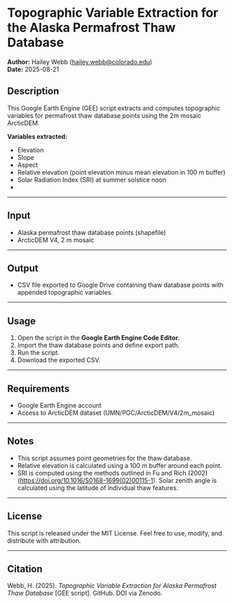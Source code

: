 # Topographic Variable Extraction for the Alaska Permafrost Thaw Database

**Author:** Hailey Webb (hailey.webb@colorado.edu)  
**Date:** 2025-08-21 

## Description
This Google Earth Engine (GEE) script extracts and computes topographic variables for permafrost thaw database points using the 2m mosaic ArcticDEM.  

**Variables extracted:**
- Elevation
- Slope
- Aspect
- Relative elevation (point elevation minus mean elevation in 100 m buffer)
- Solar Radiation Index (SRI) at summer solstice noon
- 
---

## Input
- Alaska permafrost thaw database points (shapefile)  
- ArcticDEM V4, 2 m mosaic

---

## Output
- CSV file exported to Google Drive containing thaw database points with appended topographic variables.

---

## Usage
1. Open the script in the **Google Earth Engine Code Editor**.  
2. Import the thaw database points and define export path.  
3. Run the script.  
4. Download the exported CSV.  

---

## Requirements
- Google Earth Engine account  
- Access to ArcticDEM dataset (UMN/PGC/ArcticDEM/V4/2m_mosaic)

---

## Notes
- This script assumes point geometries for the thaw database.
- Relative elevation is calculated using a 100 m buffer around each point.  
- SRI is computed using the methods outlined in Fu and Rich (2002) (https://doi.org/10.1016/S0168-1699(02)00115-1). Solar zenith angle is calculated using the latitude of individual thaw features.

---

## License
This script is released under the MIT License. Feel free to use, modify, and distribute with attribution.  

---

## Citation
Webb, H. (2025). *Topographic Variable Extraction for Alaska Permafrost Thaw Database* [GEE script]. GitHub. DOI via Zenodo.  
